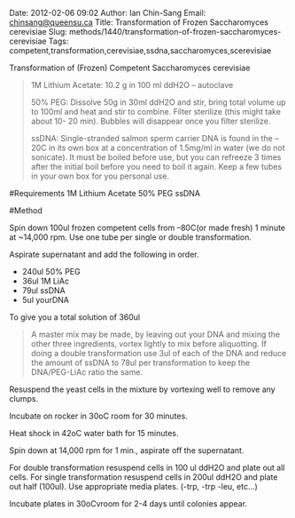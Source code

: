 Date: 2012-02-06 09:02
Author: Ian Chin-Sang
Email: chinsang@queensu.ca
Title: Transformation of Frozen Saccharomyces cerevisiae
Slug: methods/1440/transformation-of-frozen-saccharomyces-cerevisiae
Tags: competent,transformation,cerevisiae,ssdna,saccharomyces,scerevisiae

Transformation of (Frozen) Competent Saccharomyces cerevisiae




>1M Lithium Acetate: 10.2 g in 100 ml ddH2O – autoclave
>
>50% PEG: Dissolve 50g in 30ml ddH2O and stir, bring total volume up to 100ml and heat and stir to combine. Filter sterilize (this might take about 10- 20 min). Bubbles will disappear once you filter sterilize.
>
>ssDNA: Single-stranded salmon sperm carrier DNA is found in the –20C in its own box at a concentration of 1.5mg/ml in water (we do not sonicate).  It must be boiled before use, but you can refreeze 3 times after the initial boil before you need to boil it again.  Keep a few tubes in your own box for you personal use.


#Requirements
1M Lithium Acetate
50% PEG
ssDNA

#Method

Spin down 100ul frozen competent cells from –80C(or made fresh) 1 minute at ~14,000 rpm.  Use one tube per single or double transformation.



Aspirate supernatant and add the following in order.

* 240ul  50% PEG
* 36ul 1M LiAc
* 79ul ssDNA
* 5ul yourDNA

To give you a  total solution of 360ul


>A master mix may be made, by leaving out your DNA and mixing the other three ingredients, vortex lightly to mix before aliquotting. If doing a double transformation use 3ul of each of the DNA and reduce the amount of ssDNA to 78ul per transformation to keep the DNA/PEG-LiAc ratio the same.


Resuspend the yeast cells in the mixture by vortexing well to remove any clumps.



Incubate on rocker in 30oC room for 30 minutes.



Heat shock in 42oC  water bath for 15 minutes.



Spin down at 14,000 rpm  for 1 min., aspirate off the supernatant.



For double transformation resuspend cells in 100 ul ddH2O and plate out all cells.  For single transformation resuspend cells in 200ul ddH2O and plate out half (100ul).  Use appropriate media plates.  (-trp, -trp -leu, etc…)



Incubate plates in 30oCvroom for 2-4 days until colonies appear.





